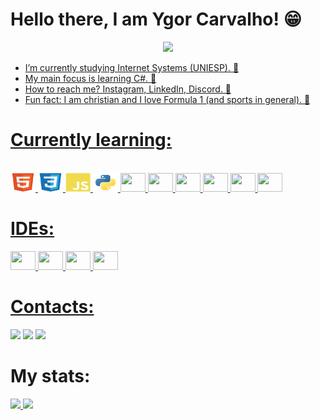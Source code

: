 # Hello there, I am Ygor Carvalho! 😁

<div align="center">
  <a href="#"><img src="https://media.giphy.com/media/mRoCaQMjS6xvgabiho/giphy.gif">
</div>

- I’m currently studying Internet Systems (UNIESP). 🎒
- My main focus is learning C#. 📕
- How to reach me? Instagram, LinkedIn, Discord. 📮
- Fun fact: I am christian and I love Formula 1 (and sports in general). 🍞

# Currently learning:

<div style="display: inline_block"><br>
  <img height="30" width="40" src="https://raw.githubusercontent.com/devicons/devicon/master/icons/html5/html5-original.svg">
  <img height="30" width="40" src="https://raw.githubusercontent.com/devicons/devicon/master/icons/css3/css3-original.svg">
  <img height="30" width="40" src="https://raw.githubusercontent.com/devicons/devicon/master/icons/javascript/javascript-plain.svg">
  <img height="30" width="40" src="https://raw.githubusercontent.com/devicons/devicon/master/icons/python/python-original.svg">
  <img height="30" width="40" src="https://cdn.jsdelivr.net/gh/devicons/devicon/icons/csharp/csharp-original.svg">
  <img width="40" height="30" src="https://cdn.jsdelivr.net/gh/devicons/devicon/icons/bootstrap/bootstrap-original.svg">
  <img width="40" height="30" src="https://cdn.jsdelivr.net/gh/devicons/devicon/icons/java/java-original.svg"> 
  <img width="40" height="30" src="https://cdn.jsdelivr.net/gh/devicons/devicon/icons/nodejs/nodejs-original.svg"/>
  <img width="40" height="30" src="https://cdn.jsdelivr.net/gh/devicons/devicon/icons/postgresql/postgresql-original.svg"/>
  <img width="40" height="30" src="https://cdn.jsdelivr.net/gh/devicons/devicon@latest/icons/dbeaver/dbeaver-original.svg"/>
  
# IDEs:
<div>  
  <img height="30" width="40" src="https://cdn.jsdelivr.net/gh/devicons/devicon/icons/vscode/vscode-original.svg"/>
  <img height="30" width="40" src="https://cdn.jsdelivr.net/gh/devicons/devicon/icons/pycharm/pycharm-original.svg"/>
  <img height="30" width="40" src="https://cdn.jsdelivr.net/gh/devicons/devicon/icons/visualstudio/visualstudio-plain.svg"/>
  <img height="30" width="40" src="https://cdn.jsdelivr.net/gh/devicons/devicon@latest/icons/intellij/intellij-original.svg" />
<div/>         

# Contacts:

<div>
  <a href="https://instagram.com/carvalhoygor" target="_blank"><img src="https://img.shields.io/badge/-Instagram-%23E4405F?style=for-the-badge&logo=instagram&logoColor=white" target="_blank"></a>
  <a href="https://www.linkedin.com/in/ygorcarvalho44" target="_blank"><img src="https://img.shields.io/badge/-LinkedIn-%230077B5?style=for-the-badge&logo=linkedin&logoColor=white" target="_blank"></a>
  <a href="https://discord.gg/392652171163992064" target="_blank"><img src="https://img.shields.io/badge/Discord-7289DA?style=for-the-badge&logo=discord&logoColor=white" target="_blank"></a> 
<div/>

# My stats:

<div>
  <a href="https://github.com/farvillage">
  <img height="180em" src="https://github-readme-stats.vercel.app/api?username=farvillage&show_icons=true&theme=material-palenight&include_all_commits=true&count_private=true"/>
  <img height="180em" src="https://github-readme-stats.vercel.app/api/top-langs/?username=farvillage&layout=compact&langs_count=16&theme=material-palenight"/>
</div>

